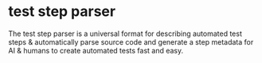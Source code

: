 # test step parser
The test step parser is a universal format for describing automated test steps &amp; automatically parse source code and generate a step metadata for AI &amp; humans to create automated tests fast and easy.
